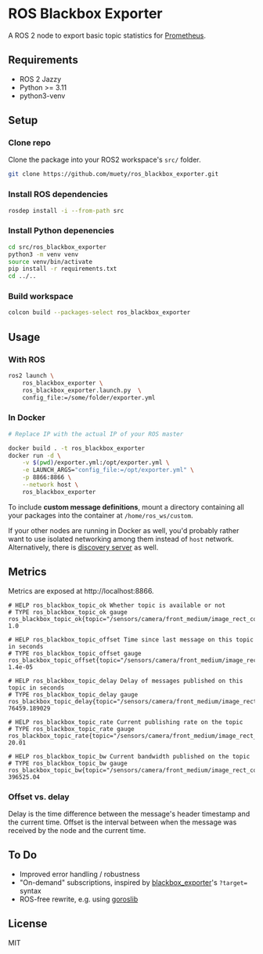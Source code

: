 # ROS Blackbox Exporter

A ROS 2 node to export basic topic statistics for [Prometheus](https://prometheus.io).

## Requirements
* ROS 2 Jazzy
* Python >= 3.11
* python3-venv

## Setup
### Clone repo
Clone the package into your ROS2 workspace's `src/` folder.

```bash
git clone https://github.com/muety/ros_blackbox_exporter.git
```

### Install ROS dependencies

```bash
rosdep install -i --from-path src
```

### Install Python depenencies
```bash
cd src/ros_blackbox_exporter
python3 -m venv venv
source venv/bin/activate
pip install -r requirements.txt
cd ../..
```

### Build workspace
```bash
colcon build --packages-select ros_blackbox_exporter
```

## Usage

### With ROS
```bash
ros2 launch \
    ros_blackbox_exporter \
    ros_blackbox_exporter.launch.py  \
    config_file:=/some/folder/exporter.yml
``` 

### In Docker
```bash
# Replace IP with the actual IP of your ROS master

docker build . -t ros_blackbox_exporter
docker run -d \
    -v $(pwd)/exporter.yml:/opt/exporter.yml \
    -e LAUNCH_ARGS="config_file:=/opt/exporter.yml" \
    -p 8866:8866 \
    --network host \
    ros_blackbox_exporter
```

To include **custom message definitions**, mount a directory containing all your packages into the container at `/home/ros_ws/custom`.

If your other nodes are running in Docker as well, you'd probably rather want to use isolated networking among them instead of `host` network. Alternatively, there is [discovery server](https://docs.ros.org/en/jazzy/Tutorials/Advanced/Discovery-Server/Discovery-Server.html) as well.

## Metrics
Metrics are exposed at http://localhost:8866.

```
# HELP ros_blackbox_topic_ok Whether topic is available or not
# TYPE ros_blackbox_topic_ok gauge
ros_blackbox_topic_ok{topic="/sensors/camera/front_medium/image_rect_color/compressed"} 1.0

# HELP ros_blackbox_topic_offset Time since last message on this topic in seconds
# TYPE ros_blackbox_topic_offset gauge
ros_blackbox_topic_offset{topic="/sensors/camera/front_medium/image_rect_color/compressed",type="sensor_msgs/CompressedImage"} 1.4e-05

# HELP ros_blackbox_topic_delay Delay of messages published on this topic in seconds
# TYPE ros_blackbox_topic_delay gauge
ros_blackbox_topic_delay{topic="/sensors/camera/front_medium/image_rect_color/compressed",type="sensor_msgs/CompressedImage"} 76459.189029

# HELP ros_blackbox_topic_rate Current publishing rate on the topic
# TYPE ros_blackbox_topic_rate gauge
ros_blackbox_topic_rate{topic="/sensors/camera/front_medium/image_rect_color/compressed",type="sensor_msgs/CompressedImage"} 20.01

# HELP ros_blackbox_topic_bw Current bandwidth published on the topic
# TYPE ros_blackbox_topic_bw gauge
ros_blackbox_topic_bw{topic="/sensors/camera/front_medium/image_rect_color/compressed",type="sensor_msgs/CompressedImage"} 396525.04
```

### Offset vs. delay
Delay is the time difference between the message's header timestamp and the current time. Offset is the interval between when the message was received by the node and the current time.

## To Do
* Improved error handling / robustness
* "On-demand" subscriptions, inspired by [blackbox_exporter](https://github.com/prometheus/blackbox_exporter)'s `?target=` syntax
* ROS-free rewrite, e.g. using [goroslib](https://github.com/bluenviron/goroslib)

## License
MIT